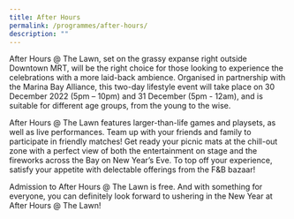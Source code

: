 ```yaml
---
title: After Hours
permalink: /programmes/after-hours/
description: ""
---
```

After Hours @ The Lawn, set on the grassy expanse right outside Downtown MRT, will be the right choice for those looking to experience the celebrations with a more laid-back ambience. Organised in partnership with the Marina Bay Alliance, this two-day lifestyle event will take place on 30 December 2022 (5pm – 10pm) and 31 December (5pm - 12am), and is suitable for different age groups, from the young to the wise.

After Hours @ The Lawn features larger-than-life games and playsets, as well as live performances. Team up with your friends and family to participate in friendly matches! Get ready your picnic mats at the chill-out zone with a perfect view of both the entertainment on stage and the fireworks across the Bay on New Year’s Eve. To top off your experience, satisfy your appetite with delectable offerings from the F&B bazaar!

Admission to After Hours @ The Lawn is free. And with something for everyone, you can definitely look forward to ushering in the New Year at After Hours @ The Lawn!